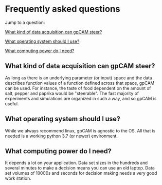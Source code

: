 # Frequently asked questions


Jump to a question:

[What kind of data acquisition can gpCAM steer?](#what-kind-of-data-acquisition-can-gpcam-steer)

[What operating system should I use?](#what-operating-system-should-i-use)

[What computing power do I need?](#what-computing-power-do-i-need)

## What kind of data acquisition can gpCAM steer?

As long as there is an underlying parameter (or input) space and the data describes function values of a function defined across that space, gpCAM can be used. For instance, the taste of food dependent on the amount of salt, pepper and paprika would be "steerable". The fast majority of experiments and simulations are organized in such a way, and so gpCAM is useful.

## What operating system should I use?

While we always recommend linux, gpCAM is agnostic to the OS. All that is needed is a working python 3.7 (or newer) environment.

## What computing power do I need?

It depends a lot on your application. Data set sizes in the hundreds and several minutes to make a decision means you can use an old laptop. Data set volumes of 10000s and seconds for decision making needs a very good work station.
